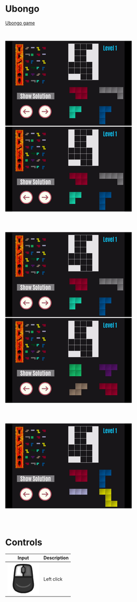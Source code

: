 # Ubongo

[Ubongo game](https://en.wikipedia.org/wiki/Ubongo)  
<br /> <br />

<p>
  <img width="400" height="267" src="https://github.com/sebimih13/Ubongo/blob/main/Resource/Levels.gif">
  <img width="400" height="267" src="https://github.com/sebimih13/Ubongo/blob/main/Resource/Var.gif">
</p>
<br /> <br />

<p>
  <img width="400" height="267" src="https://github.com/sebimih13/Ubongo/blob/main/Resource/Sol1.gif">
  <img width="400" height="267" src="https://github.com/sebimih13/Ubongo/blob/main/Resource/Sol2.gif">
</p>
<br /> <br />

<p>
  <img width="400" height="267" src="https://github.com/sebimih13/Ubongo/blob/main/Resource/ShowSol.gif">
</p>
<br /> <br />

# Controls

Input  | Description
--------------------------------------------------------------------------------------------------- | -------------
<img src="https://github.com/sebimih13/Cellular-Automata/blob/main/Resource/Mouse_Left_Key.png">    | Left click

